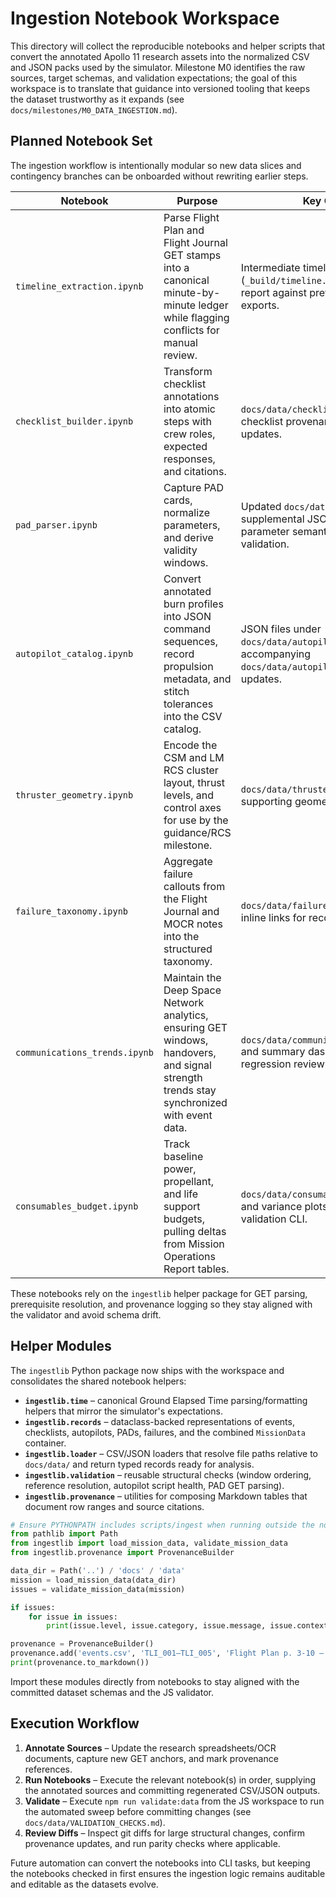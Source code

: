# Ingestion Notebook Workspace

This directory will collect the reproducible notebooks and helper scripts that convert the annotated Apollo 11 research assets into the normalized CSV and JSON packs used by the simulator. Milestone M0 identifies the raw sources, target schemas, and validation expectations; the goal of this workspace is to translate that guidance into versioned tooling that keeps the dataset trustworthy as it expands (see `docs/milestones/M0_DATA_INGESTION.md`).

## Planned Notebook Set

The ingestion workflow is intentionally modular so new data slices and contingency branches can be onboarded without rewriting earlier steps.

| Notebook | Purpose | Key Outputs |
| --- | --- | --- |
| `timeline_extraction.ipynb` | Parse Flight Plan and Flight Journal GET stamps into a canonical minute-by-minute ledger while flagging conflicts for manual review. | Intermediate timeline table (`_build/timeline.parquet`) and a diff report against previously committed exports. |
| `checklist_builder.ipynb` | Transform checklist annotations into atomic steps with crew roles, expected responses, and citations. | `docs/data/checklists.csv` refresh plus checklist provenance appendix updates. |
| `pad_parser.ipynb` | Capture PAD cards, normalize parameters, and derive validity windows. | Updated `docs/data/pads.csv` and supplemental JSON describing parameter semantics for downstream validation. |
| `autopilot_catalog.ipynb` | Convert annotated burn profiles into JSON command sequences, record propulsion metadata, and stitch tolerances into the CSV catalog. | JSON files under `docs/data/autopilots/` and the accompanying `docs/data/autopilots.csv` row updates. |
| `thruster_geometry.ipynb` | Encode the CSM and LM RCS cluster layout, thrust levels, and control axes for use by the guidance/RCS milestone. | `docs/data/thrusters.json` and supporting geometry notes. |
| `failure_taxonomy.ipynb` | Aggregate failure callouts from the Flight Journal and MOCR notes into the structured taxonomy. | `docs/data/failures.csv` refresh plus inline links for recovery actions. |
| `communications_trends.ipynb` | Maintain the Deep Space Network analytics, ensuring GET windows, handovers, and signal strength trends stay synchronized with event data. | `docs/data/communications_trends.json` and summary dashboards for regression review. |
| `consumables_budget.ipynb` | Track baseline power, propellant, and life support budgets, pulling deltas from Mission Operations Report tables. | `docs/data/consumables.json` revisions and variance plots that feed the validation CLI. |

These notebooks rely on the `ingestlib` helper package for GET parsing, prerequisite resolution, and provenance logging so they stay aligned with the validator and avoid schema drift.

## Helper Modules

The `ingestlib` Python package now ships with the workspace and consolidates the shared notebook helpers:

- **`ingestlib.time`** – canonical Ground Elapsed Time parsing/formatting helpers that mirror the simulator's expectations.
- **`ingestlib.records`** – dataclass-backed representations of events, checklists, autopilots, PADs, failures, and the combined `MissionData` container.
- **`ingestlib.loader`** – CSV/JSON loaders that resolve file paths relative to `docs/data/` and return typed records ready for analysis.
- **`ingestlib.validation`** – reusable structural checks (window ordering, reference resolution, autopilot script health, PAD GET parsing).
- **`ingestlib.provenance`** – utilities for composing Markdown tables that document row ranges and source citations.

```python
# Ensure PYTHONPATH includes scripts/ingest when running outside the notebooks.
from pathlib import Path
from ingestlib import load_mission_data, validate_mission_data
from ingestlib.provenance import ProvenanceBuilder

data_dir = Path('..') / 'docs' / 'data'
mission = load_mission_data(data_dir)
issues = validate_mission_data(mission)

if issues:
    for issue in issues:
        print(issue.level, issue.category, issue.message, issue.context)

provenance = ProvenanceBuilder()
provenance.add('events.csv', 'TLI_001–TLI_005', 'Flight Plan p. 3-10 – 3-16')
print(provenance.to_markdown())
```

Import these modules directly from notebooks to stay aligned with the committed dataset schemas and the JS validator.

## Execution Workflow

1. **Annotate Sources** – Update the research spreadsheets/OCR documents, capture new GET anchors, and mark provenance references.
2. **Run Notebooks** – Execute the relevant notebook(s) in order, supplying the annotated sources and committing regenerated CSV/JSON outputs.
3. **Validate** – Execute `npm run validate:data` from the JS workspace to run the automated sweep before committing changes (see `docs/data/VALIDATION_CHECKS.md`).
4. **Review Diffs** – Inspect git diffs for large structural changes, confirm provenance updates, and run parity checks where applicable.

Future automation can convert the notebooks into CLI tasks, but keeping the notebooks checked in first ensures the ingestion logic remains auditable and editable as the datasets evolve.
